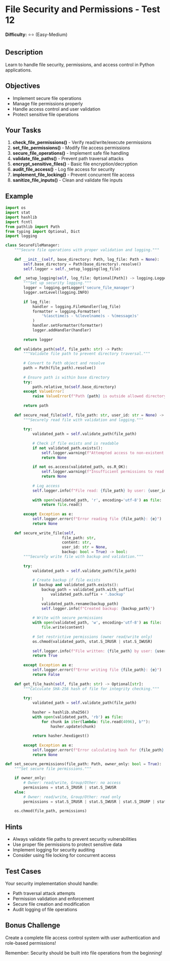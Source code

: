 # File Security and Permissions - Test 12

**Difficulty:** ⭐⭐ (Easy-Medium)

## Description

Learn to handle file security, permissions, and access control in Python applications.

## Objectives

- Implement secure file operations
- Manage file permissions properly
- Handle access control and user validation
- Protect sensitive file operations

## Your Tasks

1. **check_file_permissions()** - Verify read/write/execute permissions
2. **set_file_permissions()** - Modify file access permissions
3. **secure_file_operations()** - Implement safe file handling
4. **validate_file_paths()** - Prevent path traversal attacks
5. **encrypt_sensitive_files()** - Basic file encryption/decryption
6. **audit_file_access()** - Log file access for security
7. **implement_file_locking()** - Prevent concurrent file access
8. **sanitize_file_inputs()** - Clean and validate file inputs

## Example

```python
import os
import stat
import hashlib
import fcntl
from pathlib import Path
from typing import Optional, Dict
import logging

class SecureFileManager:
    """Secure file operations with proper validation and logging."""
    
    def __init__(self, base_directory: Path, log_file: Path = None):
        self.base_directory = Path(base_directory).resolve()
        self.logger = self._setup_logging(log_file)
    
    def _setup_logging(self, log_file: Optional[Path]) -> logging.Logger:
        """Set up security logging."""
        logger = logging.getLogger('secure_file_manager')
        logger.setLevel(logging.INFO)
        
        if log_file:
            handler = logging.FileHandler(log_file)
            formatter = logging.Formatter(
                '%(asctime)s - %(levelname)s - %(message)s'
            )
            handler.setFormatter(formatter)
            logger.addHandler(handler)
        
        return logger
    
    def validate_path(self, file_path: str) -> Path:
        """Validate file path to prevent directory traversal."""
        
        # Convert to Path object and resolve
        path = Path(file_path).resolve()
        
        # Ensure path is within base directory
        try:
            path.relative_to(self.base_directory)
        except ValueError:
            raise ValueError(f"Path {path} is outside allowed directory")
        
        return path
    
    def secure_read_file(self, file_path: str, user_id: str = None) -> Optional[str]:
        """Securely read file with validation and logging."""
        
        try:
            validated_path = self.validate_path(file_path)
            
            # Check if file exists and is readable
            if not validated_path.exists():
                self.logger.warning(f"Attempted access to non-existent file: {file_path}")
                return None
            
            if not os.access(validated_path, os.R_OK):
                self.logger.warning(f"Insufficient permissions to read: {file_path}")
                return None
            
            # Log access
            self.logger.info(f"File read: {file_path} by user: {user_id}")
            
            with open(validated_path, 'r', encoding='utf-8') as file:
                return file.read()
                
        except Exception as e:
            self.logger.error(f"Error reading file {file_path}: {e}")
            return None
    
    def secure_write_file(self, 
                         file_path: str, 
                         content: str, 
                         user_id: str = None,
                         backup: bool = True) -> bool:
        """Securely write file with backup and validation."""
        
        try:
            validated_path = self.validate_path(file_path)
            
            # Create backup if file exists
            if backup and validated_path.exists():
                backup_path = validated_path.with_suffix(
                    validated_path.suffix + '.backup'
                )
                validated_path.rename(backup_path)
                self.logger.info(f"Created backup: {backup_path}")
            
            # Write with secure permissions
            with open(validated_path, 'w', encoding='utf-8') as file:
                file.write(content)
            
            # Set restrictive permissions (owner read/write only)
            os.chmod(validated_path, stat.S_IRUSR | stat.S_IWUSR)
            
            self.logger.info(f"File written: {file_path} by user: {user_id}")
            return True
            
        except Exception as e:
            self.logger.error(f"Error writing file {file_path}: {e}")
            return False
    
    def get_file_hash(self, file_path: str) -> Optional[str]:
        """Calculate SHA-256 hash of file for integrity checking."""
        
        try:
            validated_path = self.validate_path(file_path)
            
            hasher = hashlib.sha256()
            with open(validated_path, 'rb') as file:
                for chunk in iter(lambda: file.read(4096), b""):
                    hasher.update(chunk)
            
            return hasher.hexdigest()
            
        except Exception as e:
            self.logger.error(f"Error calculating hash for {file_path}: {e}")
            return None

def set_secure_permissions(file_path: Path, owner_only: bool = True):
    """Set secure file permissions."""
    
    if owner_only:
        # Owner: read/write, Group/Other: no access
        permissions = stat.S_IRUSR | stat.S_IWUSR
    else:
        # Owner: read/write, Group/Other: read only
        permissions = stat.S_IRUSR | stat.S_IWUSR | stat.S_IRGRP | stat.S_IROTH
    
    os.chmod(file_path, permissions)
```

## Hints

- Always validate file paths to prevent security vulnerabilities
- Use proper file permissions to protect sensitive data
- Implement logging for security auditing
- Consider using file locking for concurrent access

## Test Cases

Your security implementation should handle:
- Path traversal attack attempts
- Permission validation and enforcement
- Secure file creation and modification
- Audit logging of file operations

## Bonus Challenge

Create a complete file access control system with user authentication and role-based permissions!

Remember: Security should be built into file operations from the beginning!
